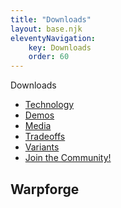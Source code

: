 ```yaml
---
title: "Downloads"
layout: base.njk
eleventyNavigation: 
    key: Downloads
    order: 60
---
```

Downloads

- [Technology](#technology)
- [Demos](#demos)
- [Media](#media)
- [Tradeoffs](#tradeoffs)
- [Variants](#variants)
- [Join the Community!](#join-the-community)


Warpforge
----------
